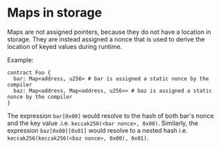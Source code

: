 # Maps in storage

Maps are not assigned pointers, because they do not have a location in storage. They are instead
assigned a nonce that is used to derive the location of keyed values during runtime.

Example:

```fe
contract Foo {
  bar: Map<address, u256> # bar is assigned a static nonce by the compiler
  baz: Map<address, Map<address, u256>> # baz is assigned a static nonce by the compiler
}
```

The expression `bar[0x00]` would resolve to the hash of both bar's nonce and the key value
.i.e. `keccak256(<bar nonce>, 0x00)`. Similarly, the expression `baz[0x00][0x01]` would resolve to
a nested hash i.e. `keccak256(keccak256(<baz nonce>, 0x00), 0x01)`.
